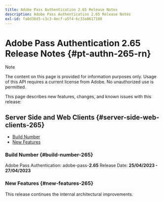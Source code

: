 ```yaml
---
title: Adobe Pass Authentication 2.65 Release Notes
description: Adobe Pass Authentication 2.65 Release Notes
exl-id: fa0d38d5-c3c3-4ecf-a5f4-6c33a8617108
---
```

# Adobe Pass Authentication 2.65 Release Notes {#pt-authn-265-rn}

>[!NOTE]
>
>The content on this page is provided for information purposes only. Usage of this API requires a current license from Adobe. No unauthorized use is permitted.

This page describes new features, changes, and known issues with this release:

## Server Side and Web Clients {#server-side-web-clients-265}

* [Build Number](#build-number-265)
* [New Features](#new-features-265)

### Build Number {#build-number-265}

Adobe Pass Authentication: adobe-pass-**2.65**
Release Date: **25/04/2023 - 27/04/2023** 

### New Features {#new-features-265}

This release continues the internal architectural improvements.
